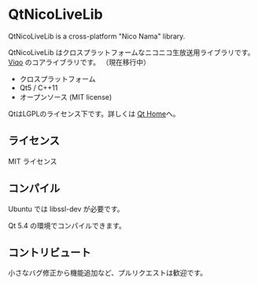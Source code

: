 # QtNicoLiveLib

QtNicoLiveLib is a cross-platform "Nico Nama" library.

QtNicoLiveLib はクロスプラットフォームなニコニコ生放送用ライブラリです。
[Viqo](https://github.com/diginatu/viqo) のコアライブラリです。
（現在移行中）

* クロスプラットフォーム
* Qt5 / C++11
* オープンソース (MIT license)

QtはLGPLのライセンス下です。詳しくは [Qt Home](http://www.qt.io/)へ。

<!--ダウンロード-->
<!---------------->

<!--[**Releases Page**](https://github.com/diginatu/Viqo/releases) から-->

ライセンス
----------

MIT ライセンス

コンパイル
----------

Ubuntu では libssl-dev が必要です。

Qt 5.4 の環境でコンパイルできます。

コントリビュート
----------------

小さなバグ修正から機能追加など、プルリクエストは歓迎です。

